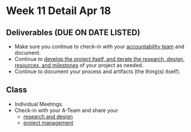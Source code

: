 # Week 11 Detail Apr 18

## Deliverables (DUE ON DATE LISTED)

* Make sure you continue to check-in with your [accountability team](../assignments/accountability\_partner.md) and document.
* Continue to [develop the project itself, and iterate the research, design, resources, and milestones](../assignments/project\_plan/) of your project as needed.
* Continue to document your process and artifacts (the thing(s) itself).

## Class

* Individual Meetings.&#x20;
* Check-in with your A-Team and share your
  * [research and design](../assignments/project\_plan/)
  * [project management](../assignments/website.md)
